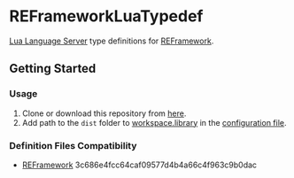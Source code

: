 # REFrameworkLuaTypedef

[Lua Language Server](https://github.com/LuaLS/lua-language-server) type definitions for [REFramework](https://github.com/praydog/REFramework).

## Getting Started

### Usage

1. Clone or download this repository from [here](https://github.com/infinitY0369/REFrameworkLuaTypedef/archive/refs/heads/master.zip).
2. Add path to the `dist` folder to [workspace.library](https://luals.github.io/wiki/settings/#workspacelibrary) in the [configuration file](https://luals.github.io/wiki/configuration/#configuration-file).

### Definition Files Compatibility

- [REFramework](https://github.com/praydog/REFramework/commit/3c686e4fcc64caf09577d4b4a66c4f963c9b0dac) 3c686e4fcc64caf09577d4b4a66c4f963c9b0dac
